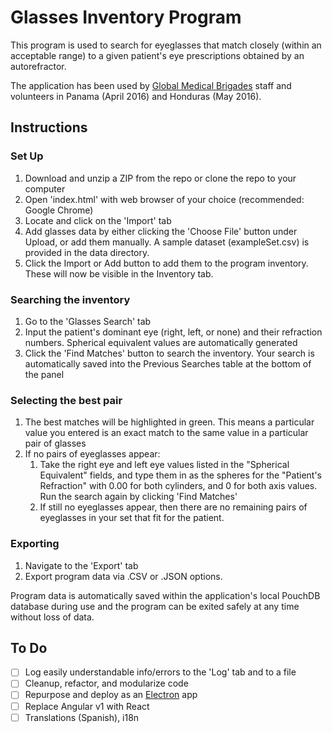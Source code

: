 # Glasses Inventory Program

This program is used to search for eyeglasses that match closely (within an acceptable range) to a given patient's eye prescriptions obtained by an autorefractor.

The application has been used by [Global Medical Brigades](https://www.globalbrigades.org/experience-medical-brigades) staff and volunteers in Panama (April 2016) and Honduras (May 2016).

## Instructions

### Set Up

1. Download and unzip a ZIP from the repo or clone the repo to your computer
3. Open 'index.html' with web browser of your choice (recommended: Google Chrome)
4. Locate and click on the 'Import' tab
5. Add glasses data by either clicking the 'Choose File' button under Upload, or add them manually. A sample dataset (exampleSet.csv) is provided in the data directory.
6. Click the Import or Add button to add them to the program inventory. These will now be visible in the Inventory tab.

### Searching the inventory

1. Go to the 'Glasses Search' tab
2. Input the patient's dominant eye (right, left, or none) and their refraction numbers. Spherical equivalent values are automatically generated
3. Click the 'Find Matches' button to search the inventory. Your search is automatically saved into the Previous Searches table at the bottom of the panel

### Selecting the best pair

1. The best matches will be highlighted in green. This means a particular value you entered is an exact match to the same value in a particular pair of glasses
2. If no pairs of eyeglasses appear:
     1. Take the right eye and left eye values listed in the "Spherical Equivalent" fields, and type them in as the spheres for the "Patient's Refraction" with 0.00 for both cylinders, and 0 for both axis values. Run the search again by clicking 'Find Matches'
     2. If still no eyeglasses appear, then there are no remaining pairs of eyeglasses in your set that fit for the patient.

### Exporting

1. Navigate to the 'Export' tab
2. Export program data via .CSV or .JSON options.

Program data is automatically saved within the application's local PouchDB database during use and the program can be exited safely at any time without loss of data.

## To Do

- [ ] Log easily understandable info/errors to the 'Log' tab and to a file
- [ ] Cleanup, refactor, and modularize code
- [ ] Repurpose and deploy as an [Electron](http://electron.atom.io/) app
- [ ] Replace Angular v1 with React
- [ ] Translations (Spanish), i18n
